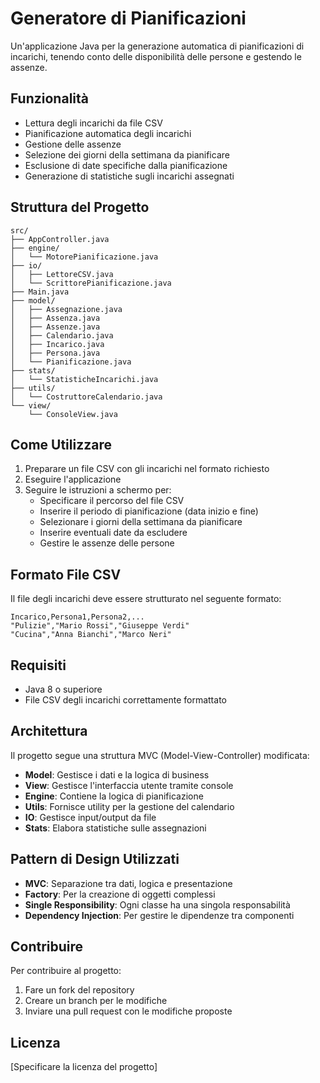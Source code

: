 # Generatore di Pianificazioni

Un'applicazione Java per la generazione automatica di pianificazioni di incarichi, tenendo conto delle disponibilità delle persone e gestendo le assenze.

## Funzionalità

- Lettura degli incarichi da file CSV
- Pianificazione automatica degli incarichi
- Gestione delle assenze
- Selezione dei giorni della settimana da pianificare
- Esclusione di date specifiche dalla pianificazione
- Generazione di statistiche sugli incarichi assegnati

## Struttura del Progetto

```
src/
├── AppController.java
├── engine/
│   └── MotorePianificazione.java
├── io/
│   ├── LettoreCSV.java
│   └── ScrittorePianificazione.java
├── Main.java
├── model/
│   ├── Assegnazione.java
│   ├── Assenza.java
│   ├── Assenze.java
│   ├── Calendario.java
│   ├── Incarico.java
│   ├── Persona.java
│   └── Pianificazione.java
├── stats/
│   └── StatisticheIncarichi.java
├── utils/
│   └── CostruttoreCalendario.java
└── view/
    └── ConsoleView.java
```

## Come Utilizzare

1. Preparare un file CSV con gli incarichi nel formato richiesto
2. Eseguire l'applicazione
3. Seguire le istruzioni a schermo per:
   - Specificare il percorso del file CSV
   - Inserire il periodo di pianificazione (data inizio e fine)
   - Selezionare i giorni della settimana da pianificare
   - Inserire eventuali date da escludere
   - Gestire le assenze delle persone

## Formato File CSV

Il file degli incarichi deve essere strutturato nel seguente formato:
```csv
Incarico,Persona1,Persona2,...
"Pulizie","Mario Rossi","Giuseppe Verdi"
"Cucina","Anna Bianchi","Marco Neri"
```

## Requisiti

- Java 8 o superiore
- File CSV degli incarichi correttamente formattato

## Architettura

Il progetto segue una struttura MVC (Model-View-Controller) modificata:

- **Model**: Gestisce i dati e la logica di business
- **View**: Gestisce l'interfaccia utente tramite console
- **Engine**: Contiene la logica di pianificazione
- **Utils**: Fornisce utility per la gestione del calendario
- **IO**: Gestisce input/output da file
- **Stats**: Elabora statistiche sulle assegnazioni

## Pattern di Design Utilizzati

- **MVC**: Separazione tra dati, logica e presentazione
- **Factory**: Per la creazione di oggetti complessi
- **Single Responsibility**: Ogni classe ha una singola responsabilità
- **Dependency Injection**: Per gestire le dipendenze tra componenti

## Contribuire

Per contribuire al progetto:
1. Fare un fork del repository
2. Creare un branch per le modifiche
3. Inviare una pull request con le modifiche proposte

## Licenza

[Specificare la licenza del progetto] 